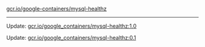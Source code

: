 [gcr.io/google-containers/mysql-healthz](https://hub.docker.com/r/cruse/mysql-healthz/tags/) 

----
Update: [gcr.io/google_containers/mysql-healthz:1.0](https://hub.docker.com/r/cruse/mysql-healthz/tags/)

Update: [gcr.io/google_containers/mysql-healthz:0.1](https://hub.docker.com/r/cruse/mysql-healthz/tags/)

